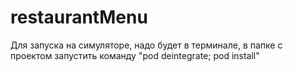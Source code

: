# restaurantMenu
Для запуска на симуляторе, надо будет в терминале, в папке с проектом запустить команду "pod deintegrate; pod install"
